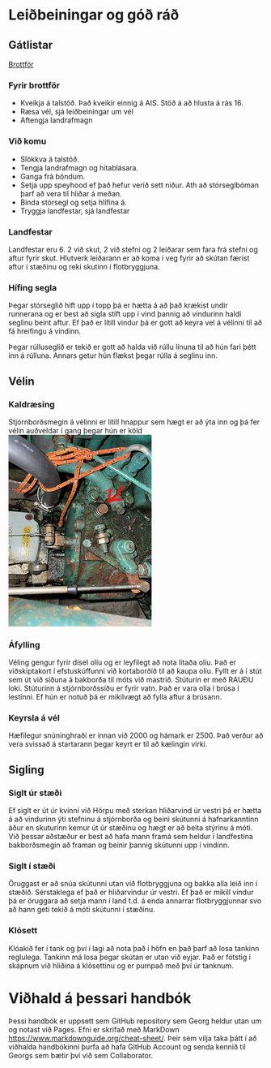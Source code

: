 # Leiðbeiningar og góð ráð

## Gátlistar
[Brottför](gatlisti-ut.md)

### Fyrir brottför
- Kveikja á talstöð. Það kveikir einnig á AIS. Stöð á að hlusta á rás 16.
- Ræsa vél, sjá leiðbeiningar um vél
- Aftengja landrafmagn

### Við komu
- Slökkva á talstöð.
- Tengja landrafmagn og hitablásara.
- Ganga frá böndum.
- Setja upp speyhood ef það hefur verið sett niður. Ath að stórseglbóman þarf að vera til hliðar á meðan.
- Binda stórsegl og setja hlífina á.
- Tryggja landfestar, sjá landfestar

### Landfestar
Landfestar eru 6. 2 við skut, 2 við stefni og 2 leiðarar sem fara frá stefni og aftur fyrir skut. Hlutverk leiðarann er að koma í veg fyrir að skútan færist aftur í stæðinu og reki skutinn í flotbryggjuna.

### Hífing segla
Þegar stórseglið híft upp í topp þá er hætta á að það krækist undir runnerana og er best að sigla stíft upp í vind þannig að vindurinn haldi seglinu beint aftur. Ef það er lítill vindur þá er gott að keyra vel á vélinni til að fá hreifingu á vindinn.

Þegar rúlluseglið er tekið er gott að halda við rúllu línuna til að hún fari þétt inn á rúlluna. Annars getur hún flækst þegar rúlla á seglinu inn.

## Vélin

### Kaldræsing
Stjórnborðsmegin á vélinni er lítill hnappur sem hægt er að ýta inn og þá fer vélin auðveldar í gang þegar hún er köld
![Hnappur fyrir kaldræsingu](kaldstartsm.jpg)

### Áfylling
Véling gengur fyrir dísel olíu og er leyfilegt að nota litaða olíu. Það er viðskiptakort í efstuskúffunni við kortaborðið til að kaupa olíu. Fyllt er á í stút sem út við síðuna á bakborða til móts við mastrið. Stúturin er með RAUÐU loki. Stúturinn á stjórnborðssíðu er fyrir vatn. Það er vara olía í brúsa í lestinni. Ef hún er notuð þá er mikilvægt að fylla aftur á brúsann.

### Keyrsla á vél
Hæfilegur snúninghraði er innan við 2000 og hámark er 2500. Það verður að vera svissað á startarann þegar keyrt er til að kælingin virki.

## Sigling

### Siglt úr stæði
Ef siglt er út úr kvínni við Hörpu með sterkan hliðarvind úr vestri þá er hætta á að vindurinn ýti stefninu á stjórnborða og beini skútunni á hafnarkanntinn áður en skuturinn kemur út úr stæðinu og hægt er að beita stýrinu á móti. Við þessar aðstæður er best að hafa mann framá sem heldur í landfestina bakborðsmegin að framan og beinir þannig skútunni upp í vindinn.

### Siglt í stæði
Öruggast er að snúa skútunni utan við flotbryggjuna og bakka alla leið inn í stæðið. Sérstaklega ef það er hliðarvindur úr vestri. Ef það er mikill vindur þá er öruggara að setja mann í land t.d. á enda annarrar flotbryggjunnar svo að hann geti tekið á móti skútunni í stæðinu.

### Klósett
Klóakið fer í tank og því í lagi að nota það í höfn en það þarf að losa tankinn reglulega. Tankinn má losa þegar skútan er utan við eyjar. Það er fótstig í skápnum við hliðina á klósettinu og er pumpað með því úr tanknum.

# Viðhald á þessari handbók
Þessi handbók er uppsett sem GitHub repository sem Georg heldur utan um og notast við Pages. Efni er skrifað með MarkDown https://www.markdownguide.org/cheat-sheet/. Þeir sem vilja taka þátt í að viðhalda handbókinni þurfa að hafa GitHub Account og senda kennið til Georgs sem bætir því við sem Collaborator.
